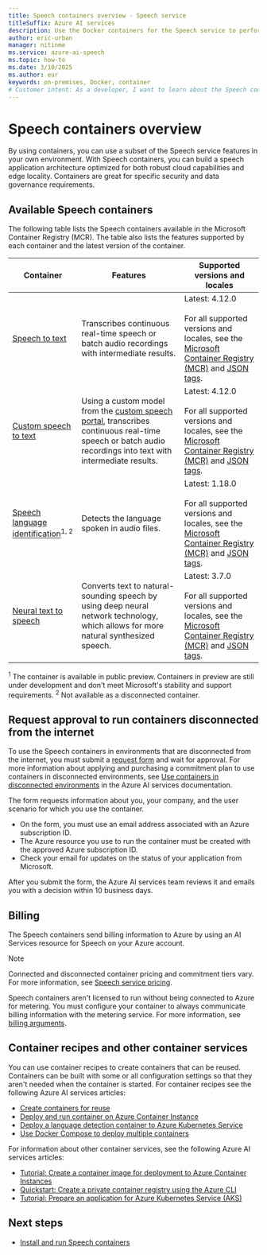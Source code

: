 ```yaml
---
title: Speech containers overview - Speech service
titleSuffix: Azure AI services
description: Use the Docker containers for the Speech service to perform speech recognition, transcription, generation, and more on-premises.
author: eric-urban
manager: nitinme
ms.service: azure-ai-speech
ms.topic: how-to
ms.date: 3/10/2025
ms.author: eur
keywords: on-premises, Docker, container
# Customer intent: As a developer, I want to learn about the Speech containers available in the Microsoft Container Registry (MCR).
---
```


# Speech containers overview

By using containers, you can use a subset of the Speech service features in your own environment. With Speech containers, you can build a speech application architecture optimized for both robust cloud capabilities and edge locality. Containers are great for specific security and data governance requirements. 

## Available Speech containers

The following table lists the Speech containers available in the Microsoft Container Registry (MCR). The table also lists the features supported by each container and the latest version of the container. 

| Container | Features | Supported versions and locales |
|--|--|--|
| [Speech to text](speech-container-stt.md) | Transcribes continuous real-time speech or batch audio recordings with intermediate results.  | Latest: 4.12.0<br/><br/>For all supported versions and locales, see the [Microsoft Container Registry (MCR)](https://mcr.microsoft.com/product/azure-cognitive-services/speechservices/speech-to-text/tags) and [JSON tags](https://mcr.microsoft.com/v2/azure-cognitive-services/speechservices/speech-to-text/tags/list).|
| [Custom speech to text](speech-container-cstt.md) | Using a custom model from the [custom speech portal](https://speech.microsoft.com/customspeech), transcribes continuous real-time speech or batch audio recordings into text with intermediate results. | Latest: 4.12.0<br/><br/>For all supported versions and locales, see the [Microsoft Container Registry (MCR)](https://mcr.microsoft.com/product/azure-cognitive-services/speechservices/custom-speech-to-text/tags) and [JSON tags](https://mcr.microsoft.com/v2/azure-cognitive-services/speechservices/speech-to-text/tags/list). |
| [Speech language identification](speech-container-lid.md)<sup>1, 2</sup> | Detects the language spoken in audio files. | Latest: 1.18.0<br/><br/>For all supported versions and locales, see the [Microsoft Container Registry (MCR)](https://mcr.microsoft.com/product/azure-cognitive-services/speechservices/language-detection/tags) and [JSON tags](https://mcr.microsoft.com/v2/azure-cognitive-services/speechservices/language-detection/tags/list). |
| [Neural text to speech](speech-container-ntts.md) | Converts text to natural-sounding speech by using deep neural network technology, which allows for more natural synthesized speech. | Latest: 3.7.0<br/><br/>For all supported versions and locales, see the [Microsoft Container Registry (MCR)](https://mcr.microsoft.com/product/azure-cognitive-services/speechservices/neural-text-to-speech/tags) and [JSON tags](https://mcr.microsoft.com/v2/azure-cognitive-services/speechservices/neural-text-to-speech/tags/list). |

<sup>1</sup> The container is available in public preview. Containers in preview are still under development and don't meet Microsoft's stability and support requirements.
<sup>2</sup> Not available as a disconnected container.

## Request approval to run containers disconnected from the internet

To use the Speech containers in environments that are disconnected from the internet, you must submit a [request form](https://aka.ms/csdisconnectedcontainers) and wait for approval. For more information about applying and purchasing a commitment plan to use containers in disconnected environments, see [Use containers in disconnected environments](../containers/disconnected-containers.md) in the Azure AI services documentation.

The form requests information about you, your company, and the user scenario for which you use the container. 

* On the form, you must use an email address associated with an Azure subscription ID.
* The Azure resource you use to run the container must be created with the approved Azure subscription ID.
* Check your email for updates on the status of your application from Microsoft.

After you submit the form, the Azure AI services team reviews it and emails you with a decision within 10 business days.

## Billing

The Speech containers send billing information to Azure by using an AI Services resource for Speech on your Azure account. 

> [!NOTE]
> Connected and disconnected container pricing and commitment tiers vary. For more information, see [Speech service pricing](https://azure.microsoft.com/pricing/details/cognitive-services/speech-services/).

Speech containers aren't licensed to run without being connected to Azure for metering. You must configure your container to always communicate billing information with the metering service. For more information, see [billing arguments](speech-container-howto.md#billing-arguments). 

## Container recipes and other container services

You can use container recipes to create containers that can be reused. Containers can be built with some or all configuration settings so that they aren't needed when the container is started. For container recipes see the following Azure AI services articles:
- [Create containers for reuse](../containers/container-reuse-recipe.md)
- [Deploy and run container on Azure Container Instance](../containers/azure-container-instance-recipe.md)
- [Deploy a language detection container to Azure Kubernetes Service](../containers/azure-kubernetes-recipe.md)
- [Use Docker Compose to deploy multiple containers](../containers/docker-compose-recipe.md)

For information about other container services, see the following Azure AI services articles:
- [Tutorial: Create a container image for deployment to Azure Container Instances](/azure/container-instances/container-instances-tutorial-prepare-app)
- [Quickstart: Create a private container registry using the Azure CLI](/azure/container-registry/container-registry-get-started-azure-cli)
- [Tutorial: Prepare an application for Azure Kubernetes Service (AKS)](/azure/aks/tutorial-kubernetes-prepare-app)

## Next steps

* [Install and run Speech containers](speech-container-howto.md)


